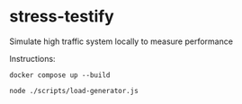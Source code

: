 # stress-testify
Simulate high traffic system locally to measure performance

Instructions:

`docker compose up --build`

`node ./scripts/load-generator.js`
